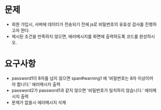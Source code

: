 # 문제
- 회원 가입시, 서버에 데이터가 전송되기 전에 js로 비밀번호의 유효성 검사를 진행하고자 한다.
- 제시된 조건을 만족하지 않으면, 에러메시지를 화면에 출력하도록 코드를 완성하시오.

# 요구사항
- password1이 8자를 넘지 않으면 span#warning1 에 '비밀번호는 8자 이상이어야 합니다.' 에러메시지 출력
- password2가 password1과 같지 않으면 '비밀번호가 일치하지 않습니다.' 에러메시지 출력
- 문제가 없을시 에러메시지 삭제

